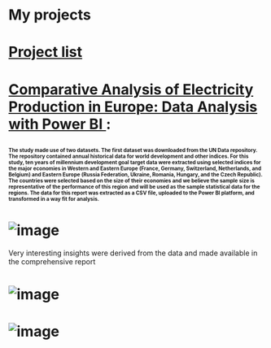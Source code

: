 # My projects
# <a href = "https://github.com/pappykkay"> Project list </a>
# <a href = "https://github.com/pappykkay/Data-Visualisation-with-Power-BI"> Comparative Analysis of Electricity Production in Europe: Data Analysis with Power BI </a>: <p><font size="1">The study made use of two datasets. The first dataset was downloaded from the UN Data repository.  The repository contained annual historical data for world development and other indices. For this study, ten years of millennium development goal target data were extracted using selected indices for the major economies in Western and Eastern Europe (France, Germany, Switzerland, Netherlands, and Belgium) and Eastern Europe (Russia Federation, Ukraine, Romania, Hungary, and the Czech Republic). The countries were selected based on the size of their economies and we believe the sample size is representative of the performance of this region and will be used as the sample statistical data for the regions. The data for this report was extracted as a CSV file, uploaded to the Power BI platform, and transformed in a way fit for analysis. </p></font>
# ![image](https://github.com/pappykkay/papp.github.io/assets/119144075/c7d11c65-347d-49b6-a728-1d3871207c13)


<p>Very interesting insights were derived from the data and made available in the comprehensive report</p>

# ![image](https://github.com/pappykkay/papp.github.io/assets/119144075/5ce9b4d6-f040-46b5-bcb3-217c40310)

# ![image](https://github.com/pappykkay/koladeyanju.github.io/assets/119144075/7eb6b290-4a5b-48db-a6af-e3be4630e1fc)



